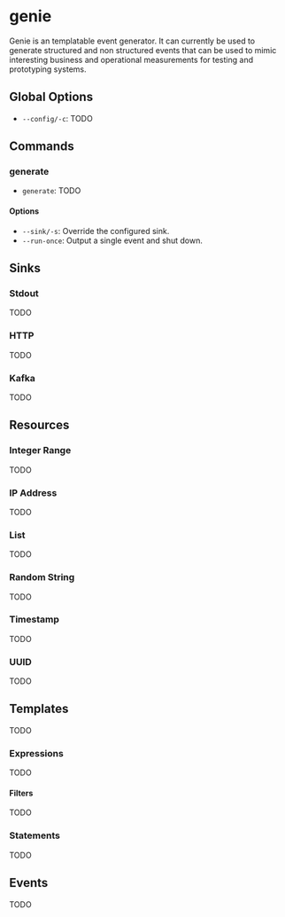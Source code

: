 # genie

Genie is an templatable event generator.  It can currently be used to generate structured and non structured events that can be used to mimic interesting business and operational measurements for testing and prototyping systems.

## Global Options

* `--config/-c`: TODO

## Commands

### generate

* `generate`: TODO

#### Options
* `--sink/-s`: Override the configured sink.
* `--run-once`: Output a single event and shut down.

## Sinks

### Stdout

TODO

### HTTP

TODO

### Kafka

TODO

## Resources

### Integer Range

TODO

### IP Address

TODO

### List

TODO

### Random String

TODO

### Timestamp

TODO

### UUID

TODO

## Templates

TODO

### Expressions

TODO

#### Filters

TODO

### Statements

TODO

## Events

TODO
